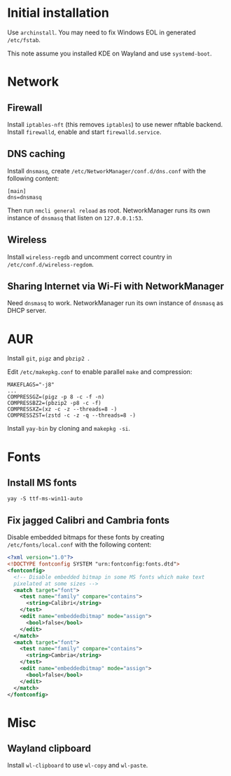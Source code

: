# Initial installation

Use `archinstall`. You may need to fix Windows EOL in generated `/etc/fstab`.

This note assume you installed KDE on Wayland and use `systemd-boot`.

# Network

## Firewall

Install `iptables-nft` (this removes `iptables`) to use newer nftable backend.
Install `firewalld`, enable and start `firewalld.service`.

## DNS caching

Install `dnsmasq`, create `/etc/NetworkManager/conf.d/dns.conf` with the
following content:

```
[main]
dns=dnsmasq
```

Then run `nmcli general reload` as root. NetworkManager runs its own instance
of `dnsmasq` that listen on `127.0.0.1:53`.

## Wireless

Install `wireless-regdb` and uncomment correct country in
`/etc/conf.d/wireless-regdom`.

## Sharing Internet via Wi-Fi with NetworkManager

Need `dnsmasq` to work. NetworkManager run its own instance of `dnsmasq` as
DHCP server.

# AUR

Install `git`, `pigz` and `pbzip2 `.

Edit `/etc/makepkg.conf` to enable parallel `make` and compression:

```
MAKEFLAGS="-j8"
...
COMPRESSGZ=(pigz -p 8 -c -f -n)
COMPRESSBZ2=(pbzip2 -p8 -c -f)
COMPRESSXZ=(xz -c -z --threads=8 -)
COMPRESSZST=(zstd -c -z -q --threads=8 -)
```

Install `yay-bin` by cloning and `makepkg -si`.

# Fonts

## Install MS fonts

```
yay -S ttf-ms-win11-auto
```

## Fix jagged Calibri and Cambria fonts

Disable embedded bitmaps for these fonts by creating `/etc/fonts/local.conf`
with the following content:

```xml
<?xml version="1.0"?>
<!DOCTYPE fontconfig SYSTEM "urn:fontconfig:fonts.dtd">
<fontconfig>
  <!-- Disable embedded bitmap in some MS fonts which make text
  pixelated at some sizes -->
  <match target="font">
    <test name="family" compare="contains">
      <string>Calibri</string>
    </test>
    <edit name="embeddedbitmap" mode="assign">
      <bool>false</bool>
    </edit>
  </match>
  <match target="font">
    <test name="family" compare="contains">
      <string>Cambria</string>
    </test>
    <edit name="embeddedbitmap" mode="assign">
      <bool>false</bool>
    </edit>
  </match>
</fontconfig>
```

# Misc

## Wayland clipboard

Install `wl-clipboard` to use `wl-copy` and `wl-paste`.
